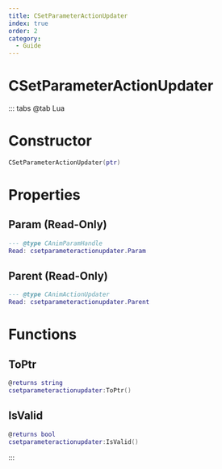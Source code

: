 ```yaml
---
title: CSetParameterActionUpdater
index: true
order: 2
category:
  - Guide
---
```


# CSetParameterActionUpdater

::: tabs
@tab Lua
# Constructor
```lua
CSetParameterActionUpdater(ptr)
```
# Properties
## Param (Read-Only)
```lua
--- @type CAnimParamHandle
Read: csetparameteractionupdater.Param
```
## Parent (Read-Only)
```lua
--- @type CAnimActionUpdater
Read: csetparameteractionupdater.Parent
```
# Functions
## ToPtr
```lua
@returns string
csetparameteractionupdater:ToPtr()
```
## IsValid
```lua
@returns bool
csetparameteractionupdater:IsValid()
```

:::